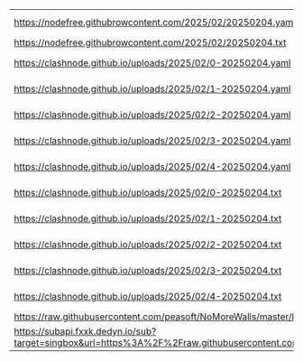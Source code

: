 |||
|-|-|
|https://nodefree.githubrowcontent.com/2025/02/20250204.yaml|[368K	node/nodefree.yaml](https://raw.gitmirror.com/zx419d2o0/TasIkE/main/node/nodefree.yaml)|
|https://nodefree.githubrowcontent.com/2025/02/20250204.txt|[8.0K	node/nodefree.txt](https://raw.gitmirror.com/zx419d2o0/TasIkE/main/node/nodefree.txt)|
|https://clashnode.github.io/uploads/2025/02/0-20250204.yaml|[12K	node/clashnode_0.yaml](https://raw.gitmirror.com/zx419d2o0/TasIkE/main/node/clashnode_0.yaml)|
|https://clashnode.github.io/uploads/2025/02/1-20250204.yaml|[12K	node/clashnode_1.yaml](https://raw.gitmirror.com/zx419d2o0/TasIkE/main/node/clashnode_1.yaml)|
|https://clashnode.github.io/uploads/2025/02/2-20250204.yaml|[12K	node/clashnode_2.yaml](https://raw.gitmirror.com/zx419d2o0/TasIkE/main/node/clashnode_2.yaml)|
|https://clashnode.github.io/uploads/2025/02/3-20250204.yaml|[12K	node/clashnode_3.yaml](https://raw.gitmirror.com/zx419d2o0/TasIkE/main/node/clashnode_3.yaml)|
|https://clashnode.github.io/uploads/2025/02/4-20250204.yaml|[12K	node/clashnode_4.yaml](https://raw.gitmirror.com/zx419d2o0/TasIkE/main/node/clashnode_4.yaml)|
|https://clashnode.github.io/uploads/2025/02/0-20250204.txt|[12K	node/clashnode_0.txt](https://raw.gitmirror.com/zx419d2o0/TasIkE/main/node/clashnode_0.txt)|
|https://clashnode.github.io/uploads/2025/02/1-20250204.txt|[12K	node/clashnode_1.txt](https://raw.gitmirror.com/zx419d2o0/TasIkE/main/node/clashnode_1.txt)|
|https://clashnode.github.io/uploads/2025/02/2-20250204.txt|[12K	node/clashnode_2.txt](https://raw.gitmirror.com/zx419d2o0/TasIkE/main/node/clashnode_2.txt)|
|https://clashnode.github.io/uploads/2025/02/3-20250204.txt|[12K	node/clashnode_3.txt](https://raw.gitmirror.com/zx419d2o0/TasIkE/main/node/clashnode_3.txt)|
|https://clashnode.github.io/uploads/2025/02/4-20250204.txt|[12K	node/clashnode_4.txt](https://raw.gitmirror.com/zx419d2o0/TasIkE/main/node/clashnode_4.txt)|
|https://raw.githubusercontent.com/peasoft/NoMoreWalls/master/list.txt|[20K	node/clash.yaml](https://raw.gitmirror.com/zx419d2o0/TasIkE/main/node/clash.yaml)|
|https://subapi.fxxk.dedyn.io/sub?target=singbox&url=https%3A%2F%2Fraw.githubusercontent.com%2Fpeasoft%2FNoMoreWalls%2Fmaster%2Fsnippets%2Fnodes.meta.yml&insert=false&config=https%3A%2F%2Fraw.githubusercontent.com%2FACL4SSR%2FACL4SSR%2Fmaster%2FClash%2Fconfig%2FACL4SSR_Online_Full_NoAuto.ini&tls13=true&emoji=true&list=false&xudp=true&udp=true&tfo=false&expand=true&scv=false&fdn=false&singbox.ipv6=1|[0	node/sb.txt](https://raw.gitmirror.com/zx419d2o0/TasIkE/main/node/sb.txt)|
